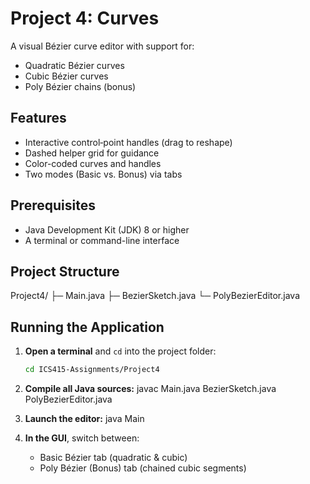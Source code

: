 # Project 4: Curves

A visual Bézier curve editor with support for:
- Quadratic Bézier curves
- Cubic Bézier curves
- Poly Bézier chains (bonus)

## Features

- Interactive control‐point handles (drag to reshape)
- Dashed helper grid for guidance
- Color-coded curves and handles
- Two modes (Basic vs. Bonus) via tabs

## Prerequisites

- Java Development Kit (JDK) 8 or higher
- A terminal or command-line interface

## Project Structure

Project4/
├─ Main.java
├─ BezierSketch.java
└─ PolyBezierEditor.java


## Running the Application

1. **Open a terminal** and `cd` into the project folder:
   ```bash
   cd ICS415-Assignments/Project4

2. **Compile all Java sources:** 
    javac Main.java BezierSketch.java PolyBezierEditor.java

3. **Launch the editor:**
    java Main

4. **In the GUI**, switch between:
    - Basic Bézier tab (quadratic & cubic)
    - Poly Bézier (Bonus) tab (chained cubic segments)

